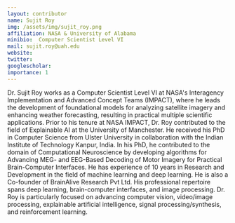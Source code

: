 ```yaml
---
layout: contributor
name: Sujit Roy
img: /assets/img/sujit_roy.png
affiliation: NASA & University of Alabama
minibio:  Computer Scientist Level VI
mail: sujit.roy@uah.edu
website: 
twitter: 
googlescholar: 
importance: 1
---
```

Dr. Sujit Roy works as a Computer Scientist Level VI at NASA's Interagency Implementation and Advanced Concept Teams (IMPACT), where he leads the development of foundational models for analyzing satellite imagery and enhancing weather forecasting, resulting in practical multiple scientific applications. Prior to his tenure at NASA IMPACT, Dr. Roy contributed to the field of Explainable AI at the University of Manchester. He received his PhD in Computer Science from Ulster University in collaboration with the Indian Institute of Technology Kanpur, India. In his PhD, he contributed to the domain of Computational Neuroscience by developing algorithms for Advancing MEG- and EEG-Based Decoding of Motor Imagery for Practical Brain-Computer Interfaces. He has experience of 10 years in Research and Development in the field of machine learning and deep learning. He is also a Co-founder of BrainAlive Research Pvt Ltd. His professional repertoire spans deep learning, brain-computer interfaces, and image processing. Dr. Roy is particularly focused on advancing computer vision, video/image processing, explainable artificial intelligence, signal processing/synthesis, and reinforcement learning.


